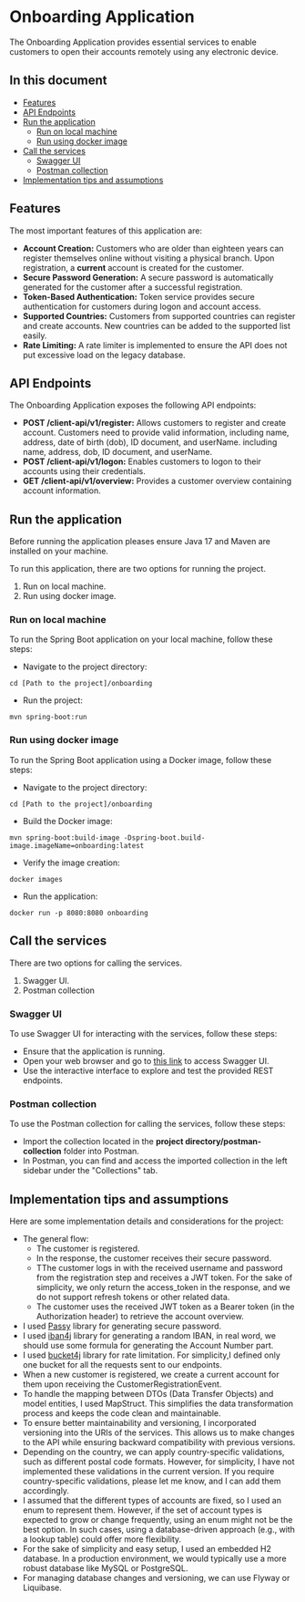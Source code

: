 # Onboarding Application

The Onboarding Application provides essential services to enable customers to open their accounts remotely using any
electronic device.

## In this document

- [Features](#features)
- [API Endpoints](#api-endpoints)
- [Run the application](#run-the-application)
    - [Run on local machine](#run-on-local-machine)
    - [Run using docker image](#run-using-docker-image)
- [Call the services](#call-the-services)
    - [Swagger UI](#swagger-ui)
    - [Postman collection](#postman-collection)
- [Implementation tips and assumptions](#implementation-tips-and-assumptions)

## Features

The most important features of this application are:

* **Account Creation:** Customers who are older than eighteen years can register themselves online without visiting a
  physical branch. Upon registration, a **current** account is created for the customer.
* **Secure Password Generation:** A secure password is automatically generated for the customer after a successful
  registration.
* **Token-Based Authentication:** Token service provides secure authentication for customers during logon and account
  access.
* **Supported Countries:** Customers from supported countries can register and create accounts. New countries can be
  added to the supported list easily.
* **Rate Limiting:** A rate limiter is implemented to ensure the API does not put excessive load on the legacy database.

## API Endpoints

The Onboarding Application exposes the following API endpoints:

* **POST /client-api/v1/register:** Allows customers to register and create account. Customers need to provide valid
  information, including name, address, date of birth (dob), ID document, and userName.
  including name, address, dob, ID document, and userName.
* **POST /client-api/v1/logon:** Enables customers to logon to their accounts using their credentials.
* **GET /client-api/v1/overview:** Provides a customer overview containing account information.

## Run the application

Before running the application pleases ensure Java 17 and Maven are installed on your machine.

To run this application, there are two options for running the project.

1. Run on local machine.
2. Run using docker image.

### Run on local machine

To run the Spring Boot application on your local machine, follow these steps:

* Navigate to the project directory:

```
cd [Path to the project]/onboarding
```

* Run the project:

```
mvn spring-boot:run
```

### Run using docker image

To run the Spring Boot application using a Docker image, follow these steps:

* Navigate to the project directory:

```
cd [Path to the project]/onboarding
```

* Build the Docker image:

```
mvn spring-boot:build-image -Dspring-boot.build-image.imageName=onboarding:latest
```

* Verify the image creation:

```
docker images
```

* Run the application:

```
docker run -p 8080:8080 onboarding
```

## Call the services

There are two options for calling the services.

1. Swagger UI.
2. Postman collection

### Swagger UI

To use Swagger UI for interacting with the services, follow these steps:

* Ensure that the application is running.
* Open your web browser and go to [this link](http://localhost:8080/swagger-ui/index.html) to access Swagger UI.
* Use the interactive interface to explore and test the provided REST endpoints.

### Postman collection

To use the Postman collection for calling the services, follow these steps:

* Import the collection located in the **project directory/postman-collection** folder into Postman.
* In Postman, you can find and access the imported collection in the left sidebar under the "Collections" tab.

## Implementation tips and assumptions

Here are some implementation details and considerations for the project:

* The general flow:
    * The customer is registered.
    * In the response, the customer receives their secure password.
    * TThe customer logs in with the received username and password from the registration step and receives a JWT token.
      For the sake of simplicity, we only return the access_token in the response, and we do not support refresh tokens
      or other related data.
    * The customer uses the received JWT token as a Bearer token (in the Authorization header) to retrieve the account
      overview.
* I used [Passy](https://www.passay.org/) library for generating secure password.
* I used [iban4j](https://github.com/arturmkrtchyan/iban4j) library for generating a random IBAN, in real word, we
  should use some formula for generating the Account Number part.
* I used [bucket4j](https://github.com/MarcGiffing/bucket4j-spring-boot-starter) library for rate limitation. For
  simplicity,I defined only one bucket for all the requests sent to our endpoints.
* When a new customer is registered, we create a current account for them upon receiving the CustomerRegistrationEvent.
* To handle the mapping between DTOs (Data Transfer Objects) and model entities, I used MapStruct. This simplifies the
  data transformation process and keeps the code clean and maintainable.
* To ensure better maintainability and versioning, I incorporated versioning into the URIs of the services. This allows
  us to make changes to the API while ensuring backward compatibility with previous versions.
* Depending on the country, we can apply country-specific validations, such as different postal code formats. However,
  for simplicity, I have not implemented these validations in the current version. If you require country-specific
  validations, please let me know, and I can add them accordingly.
* I assumed that the different types of accounts are fixed, so I used an enum to represent them. However, if the set of
  account types is expected to grow or change frequently, using an enum might not be the best option. In such cases,
  using a database-driven approach (e.g., with a lookup table) could offer more flexibility.
* For the sake of simplicity and easy setup, I used an embedded H2 database. In a production environment, we would
  typically use a more robust database like MySQL or PostgreSQL.
* For managing database changes and versioning, we can use Flyway or Liquibase.




